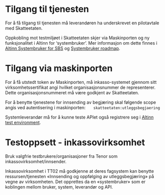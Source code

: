 # Tilgang til tjenesten

For å få tilgang til tjenesten må leverandøren ha underskrevet en pilotavtale med Skatteetaten.

Oppkobling mot testmiljøet i Skatteetaten skjer via Maskinporten og ny funksjonalitet i Altinn for ‘systembruker’. Mer informasjon om dette finnes i [Altinn Systembruker for SBS](https://docs.altinn.studio/authentication/guides/systemauthentication-for-systemproviders/) og
[Systembruker roadmap](https://github.com/orgs/digdir/projects/8/views/5?pane=issue&itemId=41197982).

# Tilgang via maskinporten
For å få utstedt token av Maskinporten, må inkasso-systemet gjennom sitt virksomhetssertifikat angi hvilket organisasjonsnummer de representerer. Dette organisasjonsnummeret må være godkjent av Skatteetaten.

For å benytte tjenestene for innsending av begjæring skal følgende scope angis ved autentisering i maskinporten:
```    skatteetaten:utleggsbegjaering ```

Systemleverandør må for å kunne teste APIet også registrere seg i [Altinn test environment](https://docs.altinn.studio/authentication/guides/systemauthentication-for-systemproviders/).

# Testoppsett - inkassovirksomhet
Bruk valgfrie testbrukere/organisasjoner fra Tenor som inkassovirksomhet/innsender.

Inkassovirksomhet i TT02 må godkjenne at deres fagsystem kan benytte ressursen/tjenesten «Innsending og oppfølging av utleggsbegjæring» på vegne av virksomheten. Det opprettes da en «systembruker» som er koblingen mellom bruker, system, leverandør og API.
